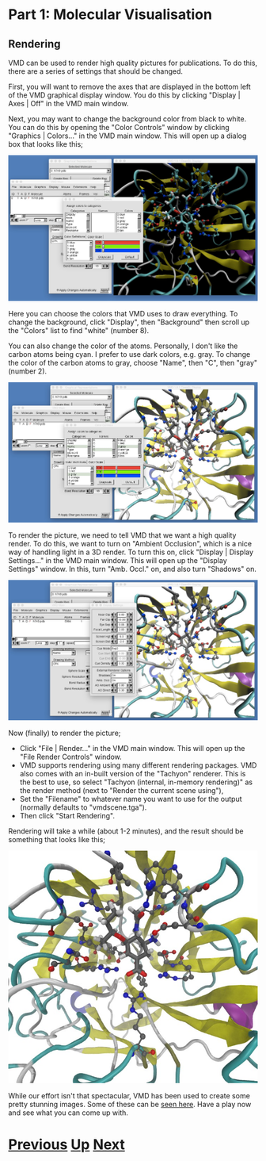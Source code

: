 # Part 1: Molecular Visualisation
## Rendering

VMD can be used to render high quality pictures for publications. To do this, there are a series of settings that should be changed.

First, you will want to remove the axes that are displayed in the bottom left of the VMD graphical display window. You do this by clicking "Display | Axes | Off" in the VMD main window.

Next, you may want to change the background color from black to white. You can do this by opening the "Color Controls" window by clicking "Graphics | Colors..." in the VMD main window. This will open up a dialog box that looks like this;

![Image showing the color controls box](vmd_render1.jpg)

Here you can choose the colors that VMD uses to draw everything. To change the background, click "Display", then "Background" then scroll up the "Colors" list to find "white" (number 8).

You can also change the color of the atoms. Personally, I don't like the carbon atoms being cyan. I prefer to use dark colors, e.g. gray. To change the color of the carbon atoms to gray, choose "Name", then "C", then "gray" (number 2).

![Image showing the color controls box](vmd_render2.jpg)

To render the picture, we need to tell VMD that we want a high quality render. To do this, we want to turn on "Ambient Occlusion", which is a nice way of handling light in a 3D render. To turn this on, click "Display | Display Settings..." in the VMD main window. This will open up the "Display Settings" window. In this, turn "Amb. Occl." on, and also turn "Shadows" on.

![Image showing the display settings box](vmd_render3.jpg)

Now (finally) to render the picture;

* Click "File | Render..." in the VMD main window. This will open up the "File Render Controls" window. 
* VMD supports rendering using many different rendering packages. VMD also comes with an in-built version of the "Tachyon" renderer. This is the best to use, so select "Tachyon (internal, in-memory rendering)" as the render method (next to "Render the current scene using"),
* Set the "Filename" to whatever name you want to use for the output (normally defaults to "vmdscene.tga"). 
* Then click "Start Rendering". 

Rendering will take a while (about 1-2 minutes), and the result should be something that looks like this;

![Image showing the display settings box](vmd_render4.jpg)

While our effort isn't that spectacular, VMD has been used to create some pretty stunning images. Some of these can be [seen here](http://www.ks.uiuc.edu/Gallery/Science/). Have a play now and see what you can come up with.

# [Previous](complex_selection.md) [Up](README.md) [Next](movies.md)
